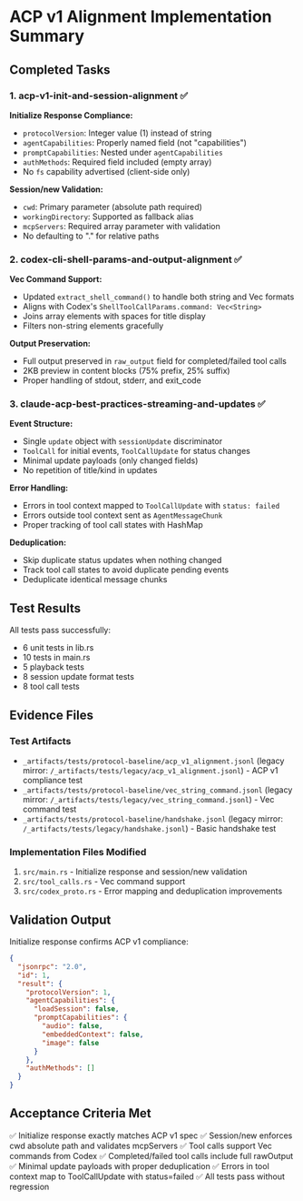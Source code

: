 # ACP v1 Alignment Implementation Summary

## Completed Tasks

### 1. acp-v1-init-and-session-alignment ✅

**Initialize Response Compliance:**

- `protocolVersion`: Integer value (1) instead of string
- `agentCapabilities`: Properly named field (not "capabilities")
- `promptCapabilities`: Nested under `agentCapabilities`
- `authMethods`: Required field included (empty array)
- No `fs` capability advertised (client-side only)

**Session/new Validation:**

- `cwd`: Primary parameter (absolute path required)
- `workingDirectory`: Supported as fallback alias
- `mcpServers`: Required array parameter with validation
- No defaulting to "." for relative paths

### 2. codex-cli-shell-params-and-output-alignment ✅

**Vec<String> Command Support:**

- Updated `extract_shell_command()` to handle both string and Vec<String> formats
- Aligns with Codex's `ShellToolCallParams.command: Vec<String>`
- Joins array elements with spaces for title display
- Filters non-string elements gracefully

**Output Preservation:**

- Full output preserved in `raw_output` field for completed/failed tool calls
- 2KB preview in content blocks (75% prefix, 25% suffix)
- Proper handling of stdout, stderr, and exit_code

### 3. claude-acp-best-practices-streaming-and-updates ✅

**Event Structure:**

- Single `update` object with `sessionUpdate` discriminator
- `ToolCall` for initial events, `ToolCallUpdate` for status changes
- Minimal update payloads (only changed fields)
- No repetition of title/kind in updates

**Error Handling:**

- Errors in tool context mapped to `ToolCallUpdate` with `status: failed`
- Errors outside tool context sent as `AgentMessageChunk`
- Proper tracking of tool call states with HashMap

**Deduplication:**

- Skip duplicate status updates when nothing changed
- Track tool call states to avoid duplicate pending events
- Deduplicate identical message chunks

## Test Results

All tests pass successfully:

- 6 unit tests in lib.rs
- 10 tests in main.rs
- 5 playback tests
- 8 session update format tests
- 8 tool call tests

## Evidence Files

### Test Artifacts

- `_artifacts/tests/protocol-baseline/acp_v1_alignment.jsonl` (legacy mirror: `/_artifacts/tests/legacy/acp_v1_alignment.jsonl`) - ACP v1 compliance test
- `_artifacts/tests/protocol-baseline/vec_string_command.jsonl` (legacy mirror: `/_artifacts/tests/legacy/vec_string_command.jsonl`) - Vec<String> command test
- `_artifacts/tests/protocol-baseline/handshake.jsonl` (legacy mirror: `/_artifacts/tests/legacy/handshake.jsonl`) - Basic handshake test

### Implementation Files Modified

1. `src/main.rs` - Initialize response and session/new validation
2. `src/tool_calls.rs` - Vec<String> command support
3. `src/codex_proto.rs` - Error mapping and deduplication improvements

## Validation Output

Initialize response confirms ACP v1 compliance:

```json
{
  "jsonrpc": "2.0",
  "id": 1,
  "result": {
    "protocolVersion": 1,
    "agentCapabilities": {
      "loadSession": false,
      "promptCapabilities": {
        "audio": false,
        "embeddedContext": false,
        "image": false
      }
    },
    "authMethods": []
  }
}
```

## Acceptance Criteria Met

✅ Initialize response exactly matches ACP v1 spec
✅ Session/new enforces cwd absolute path and validates mcpServers
✅ Tool calls support Vec<String> commands from Codex
✅ Completed/failed tool calls include full rawOutput
✅ Minimal update payloads with proper deduplication
✅ Errors in tool context map to ToolCallUpdate with status=failed
✅ All tests pass without regression
